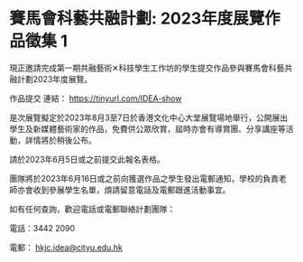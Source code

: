 # 賽馬會科藝共融計劃: 2023年度展覽作品徵集 1
現正邀請完成第一期共融藝術✕科技學生工作坊的學生提交作品參與賽馬會科藝共融計劃2023年度展覽。

作品提交 連結：
https://tinyurl.com/IDEA-show


是次展覽擬定於2023年8月3至7日於香港文化中心大堂展覽場地舉行，公開展出學生及新媒體藝術家的作品，免費供公眾欣賞，屆時亦會有導賞團、分享講座等活動，詳情將於稍後公布。

請於2023年6月5日或之前提交此報名表格。

團隊將於2023年6月16日或之前向獲選作品之學生發出電郵通知，學校的負責老師亦會收到參展學生名單，煩請留意電話及電郵跟進活動事宜。

如有任何查詢，歡迎電話或電郵聯絡計劃團隊：

電話：3442 2090

電郵： hkjc.idea@cityu.edu.hk
